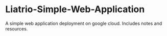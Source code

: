 # Liatrio-Simple-Web-Application
A simple web application deployment on google cloud. Includes notes and resources.
